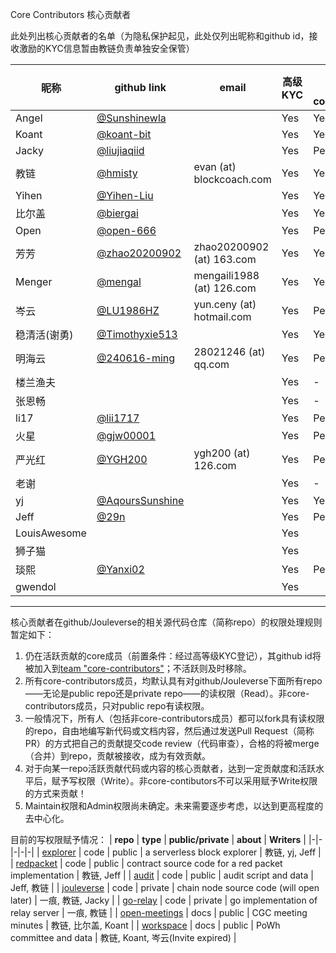 Core Contributors 核心贡献者

此处列出核心贡献者的名单（为隐私保护起见，此处仅列出昵称和github id，接收激励的KYC信息暂由教链负责单独安全保管）

| **昵称** | **github link** | **email** | **高级KYC** | **已加入 core-contributors**|
|-|-|-|-|-|
| Angel | [@Sunshinewla](https://github.com/Sunshinewla) | | Yes | Yes |
| Koant | [@koant-bit](https://github.com/koant-bit) |  | Yes | Yes |
| Jacky | [@liujiaqiid](https://github.com/liujiaqiid) | | Yes | Pending |
| 教链 | [@hmisty](https://github.com/hmisty) | evan (at) blockcoach.com | Yes | Yes |
| Yihen | [@Yihen-Liu](https://github.com/Yihen-Liu) | | Yes | Yes |
| 比尔盖 | [@biergai](https://github.com/biergai) | | Yes | Yes |
| Open | [@open-666](https://github.com/open-666) | | Yes | Pending |
| 芳芳 | [@zhao20200902](https://github.com/zhao20200902) | zhao20200902 (at) 163.com | Yes | Yes |
| Menger | [@mengal](https://github.com/mengal) | mengaili1988 (at) 126.com | Yes | Yes |
| 岑云 | [@LU1986HZ](https://github.com/LU1986HZ) | yun.ceny (at) hotmail.com | Yes | Pending |
| 稳清活(谢勇) | [@Timothyxie513](https://github.com/Timothyxie513) | | Yes | Yes |
| 明海云 | [@240616-ming](https://github.com/240616-ming) | 28021246 (at) qq.com | Yes | Pending |
| 楼兰渔夫 | | | Yes | - |
| 张恩畅 | | | Yes | - |
| li17 | [@lii1717](https://github.com/lii1717) | | Yes | Pending |
| 火星 | [@gjw00001](https://github.com/gjw00001) | | Yes | Pending |
| 严光红 | [@YGH200](https://github.com/240616-ming) | ygh200 (at) 126.com | Yes | Pending |
| 老谢 | | | Yes | - |
| yj | [@AqoursSunshine](https://github.com/AqoursSunshine) | | Yes | Yes |
| Jeff | [@29n](https://github.com/29n) |  | Yes | Pending |
| LouisAwesome | | | Yes |  |
| 狮子猫 | | | Yes |  |
| 琰熙 | [@Yanxi02](https://github.com/Yanxi02) |  | Yes | Pending |
| gwendol |  |  | Yes |   |

---

核心贡献者在github/Jouleverse的相关源代码仓库（简称repo）的权限处理规则暂定如下：
1. 仍在活跃贡献的core成员（前置条件：经过高等级KYC登记），其github id将被加入到[team "core-contributors"](https://github.com/orgs/Jouleverse/teams/core-contributors/members)；不活跃则及时移除。
2. 所有core-contributors成员，均默认具有对github/Jouleverse下面所有repo——无论是public repo还是private repo——的读权限（Read）。非core-contributors成员，只对public repo有读权限。
3. 一般情况下，所有人（包括非core-contributors成员）都可以fork具有读权限的repo，自由地编写新代码或文档内容，然后通过发送Pull Request（简称PR）的方式把自己的贡献提交code review（代码审查），合格的将被merge（合并）到repo，贡献被接收，成为有效贡献。
4. 对于向某一repo活跃贡献代码或内容的核心贡献者，达到一定贡献度和活跃水平后，赋予写权限（Write）。非core-contibutors不可以采用赋予Write权限的方式来贡献！
5. Maintain权限和Admin权限尚未确定。未来需要逐步考虑，以达到更高程度的去中心化。

目前的写权限赋予情况：
| **repo** | **type** | **public/private** | **about** | **Writers** |
|-|-|-|-|-|
| [explorer](https://github.com/Jouleverse/explorer) | code | public | a serverless block explorer | 教链, yj, Jeff |
| [redpacket](https://github.com/Jouleverse/redpacket) | code | public | contract source code for a red packet implementation | 教链, Jeff |
| [audit](https://github.com/Jouleverse/audit) | code | public | audit script and data | Jeff, 教链 |
| [jouleverse](https://github.com/Jouleverse/jouleverse) | code | private | chain node source code (will open later) | 一痕, 教链, Jacky |
| [go-relay](https://github.com/Jouleverse/go-relay) | code | private | go implementation of relay server | 一痕, 教链 |
| [open-meetings](https://github.com/Jouleverse/open-meetings) | docs | public | CGC meeting minutes | 教链, 比尔盖, Koant |
| [workspace](https://github.com/Jouleverse/workspace) | docs | public | PoWh committee and data | 教链, Koant, 岑云(Invite expired) |
